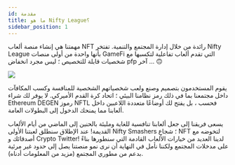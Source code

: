 ```yaml
---
id: مقدمة
title: ما هو Nifty League؟
sidebar_position: 1
---
```


مهمتنا هي إنشاء منصة ألعاب NFT رائدة من خلال إدارة المجتمع والتنمية. تفتخر Nifty League بأنها واحدة من أولى منصات GameFi التي تقدم ألعاب تفاعلية لتكسبها مع شخصيات قابلة للتخصيص ؛ ليس مجرد انخفاض pfp آخر ... 🙃

![](/img/story.gif)

يقوم المستخدمون بتصميم وصنع ولعب شخصياتهم الشخصية للمنافسة وكسب المكافآت داخل مجتمعنا بما في ذلك رمز نظامنا البيئي ؛ اتحاد كرة القدم الأميركي. لا يوفر لك شراء Ethereum DEGEN رموز NFTL فحسب ، بل يفتح لك أوضاعًا متعددة اللاعبين داخل ألعابنا مما يمنحك الدخول إلى البطولات العامة.

يسعى فريقنا إلى جعل ألعابنا تنافسية للغاية ومليئة بالحنين إلى الماضي من أيام الألعاب القديمة! عند الإطلاق سنطلق لعبتنا الأولى Nifty Smashers ؛ شجاع NFT لتخوضه مع أصدقائك و Crypto Twitter! لدينا العديد من خيارات الألعاب القادمة التي سنطورها بناءً على مدخلات المجتمع ولكننا نأمل في النهاية أن نرى نمو منصتنا يصل إلى حدود غير مرئية بدعم من مطوري المجتمع (مزيد من المعلومات أدناه).
